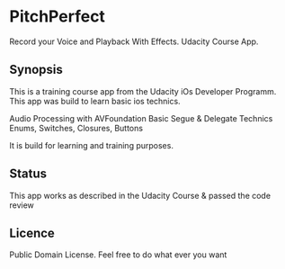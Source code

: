 # PitchPerfect
Record your Voice and Playback With Effects.
Udacity Course App.

## Synopsis
This is a training course app from the Udacity iOs Developer Programm.
This app was build to learn basic ios technics.

Audio Processing with AVFoundation
Basic Segue & Delegate Technics
Enums, Switches, Closures, Buttons

It is build for learning and training purposes.

## Status
This app works as described in the Udacity Course & passed the code review

## Licence
Public Domain License. Feel free to do what ever you want

